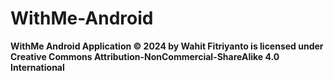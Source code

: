 # WithMe-Android
 
**WithMe Android Application © 2024 by Wahit Fitriyanto is licensed under Creative Commons Attribution-NonCommercial-ShareAlike 4.0 International**

